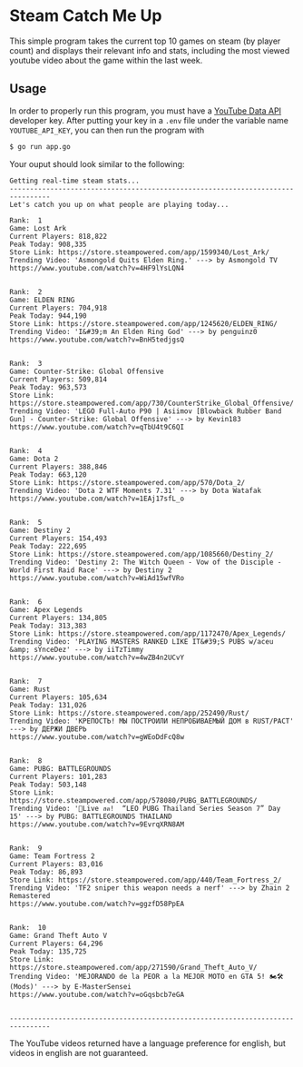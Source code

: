 # Steam Catch Me Up

This simple program takes the current top 10 games on steam (by player count) and displays their relevant info and stats, including the most viewed youtube video about the game within the last week.

## Usage

In order to properly run this program, you must have a [YouTube Data API](https://developers.google.com/youtube/v3/getting-started) developer key. After putting your key in a `.env` file under the variable name `YOUTUBE_API_KEY`, you can then run the program with

```bash
$ go run app.go
```

Your ouput should look similar to the following:

```
Getting real-time steam stats...
--------------------------------------------------------------------------------
Let's catch you up on what people are playing today...

Rank:  1
Game: Lost Ark
Current Players: 818,822
Peak Today: 908,335
Store Link: https://store.steampowered.com/app/1599340/Lost_Ark/
Trending Video: 'Asmongold Quits Elden Ring.' ---> by Asmongold TV
https://www.youtube.com/watch?v=4HF9lYsLQN4


Rank:  2
Game: ELDEN RING
Current Players: 704,918
Peak Today: 944,190
Store Link: https://store.steampowered.com/app/1245620/ELDEN_RING/
Trending Video: 'I&#39;m An Elden Ring God' ---> by penguinz0
https://www.youtube.com/watch?v=BnH5tedjgsQ


Rank:  3
Game: Counter-Strike: Global Offensive
Current Players: 509,814
Peak Today: 963,573
Store Link: https://store.steampowered.com/app/730/CounterStrike_Global_Offensive/
Trending Video: 'LEGO Full-Auto P90 | Asiimov [Blowback Rubber Band Gun] - Counter-Strike: Global Offensive' ---> by Kevin183
https://www.youtube.com/watch?v=qTbU4t9C6QI


Rank:  4
Game: Dota 2
Current Players: 388,846
Peak Today: 663,120
Store Link: https://store.steampowered.com/app/570/Dota_2/
Trending Video: 'Dota 2 WTF Moments 7.31' ---> by Dota Watafak
https://www.youtube.com/watch?v=1EAj17sfL_o


Rank:  5
Game: Destiny 2
Current Players: 154,493
Peak Today: 222,695
Store Link: https://store.steampowered.com/app/1085660/Destiny_2/
Trending Video: 'Destiny 2: The Witch Queen - Vow of the Disciple - World First Raid Race' ---> by Destiny 2
https://www.youtube.com/watch?v=WiAd15wfVRo


Rank:  6
Game: Apex Legends
Current Players: 134,805
Peak Today: 313,383
Store Link: https://store.steampowered.com/app/1172470/Apex_Legends/
Trending Video: 'PLAYING MASTERS RANKED LIKE IT&#39;S PUBS w/aceu &amp; sYnceDez' ---> by iiTzTimmy
https://www.youtube.com/watch?v=4wZB4n2UCvY


Rank:  7
Game: Rust
Current Players: 105,634
Peak Today: 131,026
Store Link: https://store.steampowered.com/app/252490/Rust/
Trending Video: 'КРЕПОСТЬ! МЫ ПОСТРОИЛИ НЕПРОБИВАЕМЫЙ ДОМ в RUST/РАСТ' ---> by ДЕРЖИ ДВЕРЬ
https://www.youtube.com/watch?v=gWEoDdFcQ8w


Rank:  8
Game: PUBG: BATTLEGROUNDS
Current Players: 101,283
Peak Today: 503,148
Store Link: https://store.steampowered.com/app/578080/PUBG_BATTLEGROUNDS/
Trending Video: '🔴Live สด!  “LEO PUBG Thailand Series Season 7” Day 15' ---> by PUBG: BATTLEGROUNDS THAILAND
https://www.youtube.com/watch?v=9EvrqXRN8AM


Rank:  9
Game: Team Fortress 2
Current Players: 83,016
Peak Today: 86,893
Store Link: https://store.steampowered.com/app/440/Team_Fortress_2/
Trending Video: 'TF2 sniper this weapon needs a nerf' ---> by Zhain 2 Remastered
https://www.youtube.com/watch?v=ggzfD58PpEA


Rank:  10
Game: Grand Theft Auto V
Current Players: 64,296
Peak Today: 135,725
Store Link: https://store.steampowered.com/app/271590/Grand_Theft_Auto_V/
Trending Video: 'MEJORANDO de la PEOR a la MEJOR MOTO en GTA 5! 🏍️🛠️ (Mods)' ---> by E-MasterSensei
https://www.youtube.com/watch?v=oGqsbcb7eGA


--------------------------------------------------------------------------------
```

The YouTube videos returned have a language preference for english, but videos in english are not guaranteed.
